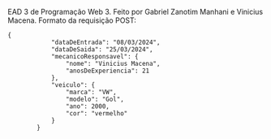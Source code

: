 EAD 3 de Programação Web 3. Feito por Gabriel Zanotim Manhani e Vinicius Macena.
Formato da requisição POST:
```
{
            "dataDeEntrada": "08/03/2024",
            "dataDeSaida": "25/03/2024",
            "mecanicoResponsavel": {
                "nome": "Vinicius Macena",
                "anosDeExperiencia": 21
            },
            "veiculo": {
                "marca": "VW",
                "modelo": "Gol",
                "ano": 2000,
                "cor": "vermelho"
            }
        }
```
